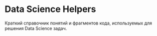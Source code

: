 # Data Science Helpers

Краткий справочник понятий и фрагментов кода, используемых для решения Data Science задач.
